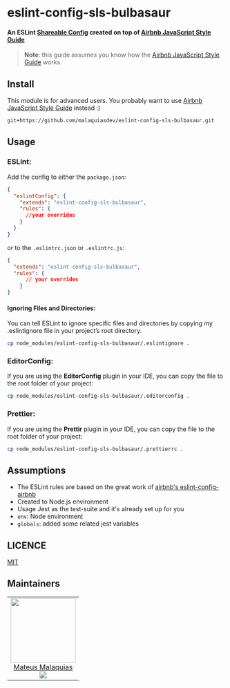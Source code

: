 # eslint-config-sls-bulbasaur

#### An ESLint [Shareable Config](http://eslint.org/docs/developer-guide/shareable-configs) created on top of [Airbnb JavaScript Style Guide](https://github.com/airbnb/javascript)

> **Note**: this guide assumes you know how the [Airbnb JavaScript Style Guide](https://github.com/airbnb/javascript) works.

## Install

This module is for advanced users. You probably want to use [Airbnb JavaScript Style Guide](https://github.com/airbnb/javascript) instead :)

```bash
git+https://github.com/malaquiasdev/eslint-config-sls-bulbasaur.git
```

## Usage

### ESLint:

Add the config to either the `package.json`:

```json
{
  "eslintConfig": {
    "extends": "eslint-config-sls-bulbasaur",
    "rules": {
      //your overrides
    }
  }
}
```

or to the `.eslintrc.json` or `.eslintrc.js`:

```json
{
  "extends": "eslint-config-sls-bulbasaur",
  "rules": {
      // your overrides
    }
}
```

#### Ignoring Files and Directories:

You can tell ESLint to ignore specific files and directories by copying my .eslintignore file in your project’s root directory.

```sh
cp node_modules/eslint-config-sls-bulbasaur/.eslintignore .
```

### EditorConfig:

If you are using the **EditorConfig** plugin in your IDE, you can copy the file to the root folder of your project:

```sh
cp node_modules/eslint-config-sls-bulbasaur/.editorconfig .
```

### Prettier:

If you are using the **Prettir** plugin in your IDE, you can copy the file to the root folder of your project:

```sh
cp node_modules/eslint-config-sls-bulbasaur/.prettierrc .
```

## Assumptions

- The ESLint rules are based on the great work of [airbnb's eslint-config-airbnb](https://github.com/airbnb/javascript/tree/master/packages/eslint-config-airbnb-base)
- Created to Node.js environment
- Usage Jest as the test-suite and it's already set up for you
- `env`: Node environment
- `globals`: added some related jest variables

## LICENCE

[MIT](LICENCE)

## Maintainers

<table>
  <tbody>
    <tr>
      <td align="center">
        <a href="https://github.com/malaquiasdev">
          <img width="150" height="150" src="https://avatars0.githubusercontent.com/u/19865835?s=460&v=4">
          </br>
          Mateus Malaquias
        </a>
        <div>
          <a href="https://twitter.com/malaquiasdev">
            <img src="https://img.shields.io/twitter/follow/malaquiasdev.svg?style=social&label=Follow" />
          </a>
        </div>
      </td>
    </tr>
  <tbody>
</table>
